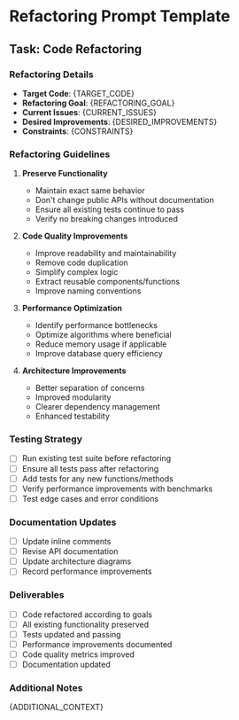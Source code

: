 # Refactoring Prompt Template

## Task: Code Refactoring

### Refactoring Details

- **Target Code**: {TARGET_CODE}
- **Refactoring Goal**: {REFACTORING_GOAL}
- **Current Issues**: {CURRENT_ISSUES}
- **Desired Improvements**: {DESIRED_IMPROVEMENTS}
- **Constraints**: {CONSTRAINTS}

### Refactoring Guidelines

1. **Preserve Functionality**
   - Maintain exact same behavior
   - Don't change public APIs without documentation
   - Ensure all existing tests continue to pass
   - Verify no breaking changes introduced

2. **Code Quality Improvements**
   - Improve readability and maintainability
   - Remove code duplication
   - Simplify complex logic
   - Extract reusable components/functions
   - Improve naming conventions

3. **Performance Optimization**
   - Identify performance bottlenecks
   - Optimize algorithms where beneficial
   - Reduce memory usage if applicable
   - Improve database query efficiency

4. **Architecture Improvements**
   - Better separation of concerns
   - Improved modularity
   - Clearer dependency management
   - Enhanced testability

### Testing Strategy

- [ ] Run existing test suite before refactoring
- [ ] Ensure all tests pass after refactoring
- [ ] Add tests for any new functions/methods
- [ ] Verify performance improvements with benchmarks
- [ ] Test edge cases and error conditions

### Documentation Updates

- [ ] Update inline comments
- [ ] Revise API documentation
- [ ] Update architecture diagrams
- [ ] Record performance improvements

### Deliverables

- [ ] Code refactored according to goals
- [ ] All existing functionality preserved
- [ ] Tests updated and passing
- [ ] Performance improvements documented
- [ ] Code quality metrics improved
- [ ] Documentation updated

### Additional Notes

{ADDITIONAL_CONTEXT}
